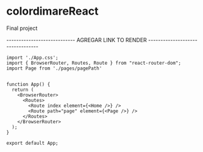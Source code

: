 # colordimareReact
Final project 


---------------------------- AGREGAR LINK TO RENDER ---------------------------------

```
import './App.css';
import { BrowserRouter, Routes, Route } from "react-router-dom";
import Page from './pages/pagePath'


function App() {
  return (
    <BrowserRouter>
      <Routes>
        <Route index element={<Home />} />
        <Route path="page" element={<Page />} /> 
      </Routes>
    </BrowserRouter> 
  );
}

export default App;
```
